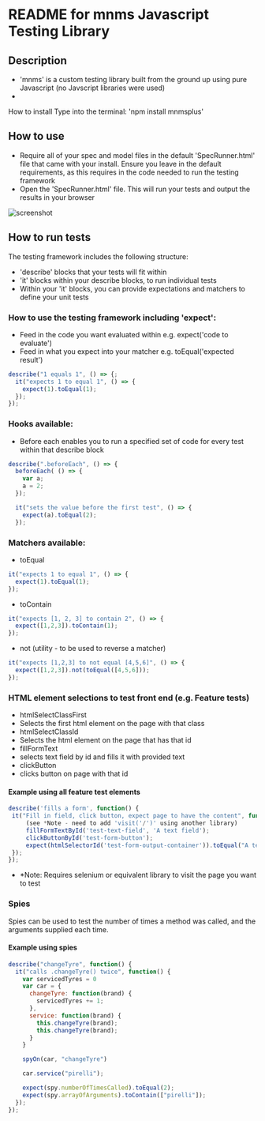 # README for mnms Javascript Testing Library

##  Description
* 'mnms' is a custom testing library built from the ground up using pure Javascript (no Javscript libraries were used)
*

How to install
Type into the terminal: 'npm install mnmsplus'

## How to use
* Require all of your spec and model files in the default 'SpecRunner.html' file that came with your install. Ensure you leave in the default requirements, as this requires in the code needed to run the testing framework
* Open the 'SpecRunner.html' file. This will run your tests and output the results in your browser

![screenshot](https://i.imgur.com/14UYkvY.png)

## How to run tests
The testing framework includes the following structure:
* 'describe' blocks that your tests will fit within
* 'it' blocks within your describe blocks, to run individual tests
* Within your 'it' blocks, you can provide expectations and matchers to define your unit tests

### How to use the testing framework including 'expect':
* Feed in the code you want evaluated within e.g. expect('code to evaluate')
* Feed in what you expect into your matcher e.g. toEqual('expected result')
```javascript
describe("1 equals 1", () => {;
  it("expects 1 to equal 1", () => {
    expect(1).toEqual(1);
  });
});
```

### Hooks available:
* Before each enables you to run a specified set of code for every test within that describe block
```javascript
describe(".beforeEach", () => {
  beforeEach( () => {
    var a;
    a = 2;
  });

  it("sets the value before the first test", () => {
    expect(a).toEqual(2);
  });
```

### Matchers available:
* toEqual
```javascript
it("expects 1 to equal 1", () => {
  expect(1).toEqual(1);
});
```
* toContain
```javascript
it("expects [1, 2, 3] to contain 2", () => {
  expect([1,2,3]).toContain(1);
});
```
* not (utility - to be used to reverse a matcher)
```javascript
it("expects [1,2,3] to not equal [4,5,6]", () => {
  expect([1,2,3]).not(toEqual([4,5,6]));
});
```

### HTML element selections to test front end (e.g. Feature tests)
* htmlSelectClassFirst
 * Selects the first html element on the page with that class
* htmlSelectClassId
 * Selects the html element on the page that has that id
* fillFormText
 * selects text field by id and fills it with provided text
* clickButton
 * clicks button on page with that id
####  Example using all feature test elements
 ```javascript
describe('fills a form', function() {
  it("Fill in field, click button, expect page to have the content", function(){
      (see *Note - need to add 'visit('/')' using another library)
      fillFormTextById('test-text-field', 'A text field');
      clickButtonById('test-form-button');
      expect(htmlSelectorId('test-form-output-container')).toEqual("A text field");
  });
});
 ```
* *Note: Requires selenium or equivalent library to visit the page you want to test

### Spies

Spies can be used to test the number of times a method was called, and the arguments supplied each time.

#### Example using spies

```javascript
describe("changeTyre", function() {
  it("calls .changeTyre() twice", function() {
    var servicedTyres = 0
    var car = {
      changeTyre: function(brand) {
        servicedTyres += 1;
      },
      service: function(brand) {
        this.changeTyre(brand);
        this.changeTyre(brand);
      }
    }

    spyOn(car, "changeTyre")

    car.service("pirelli");

    expect(spy.numberOfTimesCalled).toEqual(2);
    expect(spy.arrayOfArguments).toContain(["pirelli"]);
  });
});
```
